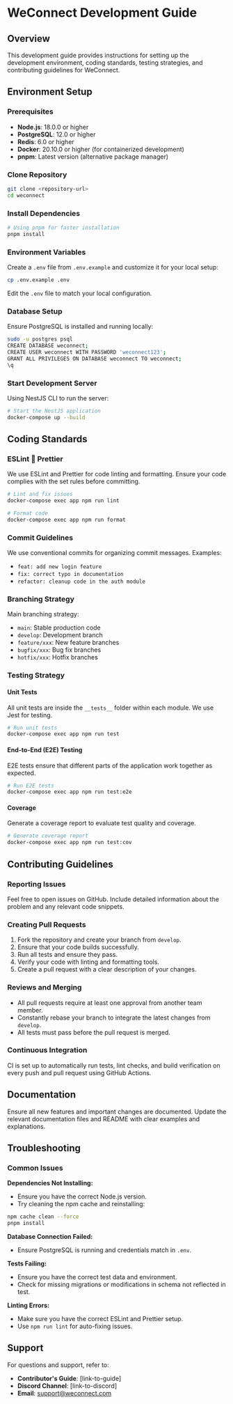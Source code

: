 # WeConnect Development Guide

## Overview

This development guide provides instructions for setting up the development environment, coding standards, testing strategies, and contributing guidelines for WeConnect.

## Environment Setup

### Prerequisites
- **Node.js**: 18.0.0 or higher
- **PostgreSQL**: 12.0 or higher
- **Redis**: 6.0 or higher
- **Docker**: 20.10.0 or higher (for containerized development)
- **pnpm**: Latest version (alternative package manager)

### Clone Repository

```bash
git clone <repository-url>
cd weconnect
```

### Install Dependencies

```bash
# Using pnpm for faster installation
pnpm install
```

### Environment Variables

Create a `.env` file from `.env.example` and customize it for your local setup:

```bash
cp .env.example .env
```

Edit the `.env` file to match your local configuration.

### Database Setup

Ensure PostgreSQL is installed and running locally:

```bash
sudo -u postgres psql
CREATE DATABASE weconnect;
CREATE USER weconnect WITH PASSWORD 'weconnect123';
GRANT ALL PRIVILEGES ON DATABASE weconnect TO weconnect;
\q
```

### Start Development Server

Using NestJS CLI to run the server:

```bash
# Start the NestJS application
docker-compose up --build
```

## Coding Standards

### ESLint  Prettier

We use ESLint and Prettier for code linting and formatting. Ensure your code complies with the set rules before committing.

```bash
# Lint and fix issues
docker-compose exec app npm run lint

# Format code
docker-compose exec app npm run format
```

### Commit Guidelines

We use conventional commits for organizing commit messages. Examples:

- `feat: add new login feature`
- `fix: correct typo in documentation`
- `refactor: cleanup code in the auth module`

### Branching Strategy

Main branching strategy:

- `main`: Stable production code
- `develop`: Development branch
- `feature/xxx`: New feature branches
- `bugfix/xxx`: Bug fix branches
- `hotfix/xxx`: Hotfix branches

### Testing Strategy

#### Unit Tests

All unit tests are inside the `__tests__` folder within each module. We use Jest for testing.

```bash
# Run unit tests
docker-compose exec app npm run test
```

#### End-to-End (E2E) Testing

E2E tests ensure that different parts of the application work together as expected.

```bash
# Run E2E tests
docker-compose exec app npm run test:e2e
```

#### Coverage

Generate a coverage report to evaluate test quality and coverage.

```bash
# Generate coverage report
docker-compose exec app npm run test:cov
```

## Contributing Guidelines

### Reporting Issues

Feel free to open issues on GitHub. Include detailed information about the problem and any relevant code snippets.

### Creating Pull Requests

1. Fork the repository and create your branch from `develop`.
2. Ensure that your code builds successfully.
3. Run all tests and ensure they pass.
4. Verify your code with linting and formatting tools.
5. Create a pull request with a clear description of your changes.

### Reviews and Merging

- All pull requests require at least one approval from another team member.
- Constantly rebase your branch to integrate the latest changes from `develop`.
- All tests must pass before the pull request is merged.

### Continuous Integration

CI is set up to automatically run tests, lint checks, and build verification on every push and pull request using GitHub Actions.

## Documentation

Ensure all new features and important changes are documented. Update the relevant documentation files and README with clear examples and explanations.

## Troubleshooting

### Common Issues

**Dependencies Not Installing:**

- Ensure you have the correct Node.js version.
- Try cleaning the npm cache and reinstalling:

```bash
npm cache clean --force
pnpm install
```

**Database Connection Failed:**

- Ensure PostgreSQL is running and credentials match in `.env`.

**Tests Failing:**

- Ensure you have the correct test data and environment.
- Check for missing migrations or modifications in schema not reflected in test.

**Linting Errors:**

- Make sure you have the correct ESLint and Prettier setup.
- Use `npm run lint` for auto-fixing issues.

## Support

For questions and support, refer to:
- **Contributor's Guide**: [link-to-guide]
- **Discord Channel**: [link-to-discord]
- **Email**: support@weconnect.com

